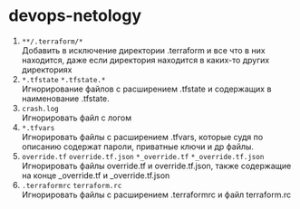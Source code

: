 # devops-netology
1. `**/.terraform/*`  
Добавить в исключение директории .terraform и все что в них находится, даже если директория находится в каких-то других
директориях
2. `*.tfstate` `*.tfstate.*`  
Игнорирование файлов с расширением .tfstate и содержащих в наименование .tfstate.
3. `crash.log`  
Игнорировать файл c логом
4. `*.tfvars`  
Игнорировать файлы с расширением .tfvars, которые судя по описанию содержат пароли, приватные ключи и др файлы.
5. `override.tf` `override.tf.json` `*_override.tf` `*_override.tf.json`  
Игнорировать файлы override.tf и override.tf.json, также содержащие на конце _override.tf и _override.tf.json
6. `.terraformrc` `terraform.rc`  
Игнорировать файлы с расширением .terraformrc и файл terraform.rc